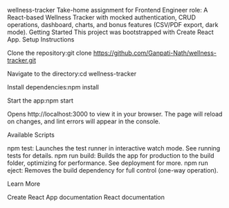 wellness-tracker
Take-home assignment for Frontend Engineer role: A React-based Wellness Tracker with mocked authentication, CRUD operations, dashboard, charts, and bonus features (CSV/PDF export, dark mode).
Getting Started
This project was bootstrapped with Create React App.
Setup Instructions

Clone the repository:git clone https://github.com/Ganpati-Nath/wellness-tracker.git


Navigate to the directory:cd wellness-tracker


Install dependencies:npm install


Start the app:npm start

Opens http://localhost:3000 to view it in your browser. The page will reload on changes, and lint errors will appear in the console.

Available Scripts

npm test: Launches the test runner in interactive watch mode. See running tests for details.
npm run build: Builds the app for production to the build folder, optimizing for performance. See deployment for more.
npm run eject: Removes the build dependency for full control (one-way operation).

Learn More

Create React App documentation
React documentation